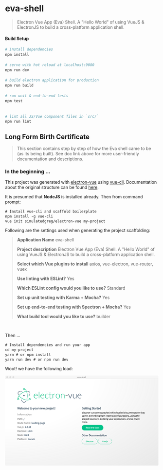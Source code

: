 # eva-shell

> Electron Vue App (Eva) Shell. A \"Hello World\" of using VueJS & ElectronJS to build a cross-platform application shell.

#### Build Setup

``` bash
# install dependencies
npm install

# serve with hot reload at localhost:9080
npm run dev

# build electron application for production
npm run build

# run unit & end-to-end tests
npm test


# lint all JS/Vue component files in `src/`
npm run lint

```

## Long Form Birth Certificate

> This section contains step by step of how the Eva shell came to be (as its being built).  See doc link above for more user-friendly documentation and descriptions.

### In the beginning ...
This project was generated with [electron-vue](https://github.com/SimulatedGREG/electron-vue) using [vue-cli](https://github.com/vuejs/vue-cli). Documentation about the original structure can be found [here](https://simulatedgreg.gitbooks.io/electron-vue/content/index.html).

It is presumed that **NodeJS** is installed already.  Then from command prompt:

```
# Install vue-cli and scaffold boilerplate
npm install -g vue-cli
vue init simulatedgreg/electron-vue my-project
```

Following are the settings used when generating the project scaffolding:

>**Application Name** eva-shell
>
>**Project description** Electron Vue App (Eva) Shell. A "Hello World" of using VueJS & ElectronJS to build a cross-platform application shell.
>
>**Select which Vue plugins to install** axios, vue-electron, vue-router, vuex
>
>**Use linting with ESLint?** Yes
>
>**Which ESLint config would you like to use?** Standard
>
>**Set up unit testing with Karma + Mocha?** Yes
>
>**Set up end-to-end testing with Spectron + Mocha?** Yes
>
>**What build tool would you like to use?** builder
> 
<br>

Then ...
```
# Install dependencies and run your app
cd my-project
yarn # or npm install
yarn run dev # or npm run dev
```

Woot! we have the following load:

![Scaffolded App Screenshot](doc/images/1-Scaffolded-AppScreenshot.png "Scaffolded App Screenshot")

